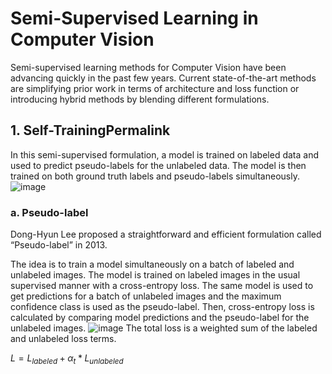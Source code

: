 # Semi-Supervised Learning in Computer Vision
Semi-supervised learning methods for Computer Vision have been advancing quickly in the past few years. Current state-of-the-art methods are simplifying prior work in terms of architecture and loss function or introducing hybrid methods by blending different formulations.
## 1. Self-TrainingPermalink
In this semi-supervised formulation, a model is trained on labeled data and used to predict pseudo-labels for the unlabeled data. The model is then trained on both ground truth labels and pseudo-labels simultaneously.
![image](https://github.com/nerbivol/semi-supervised-learning/assets/68056715/1b0f69d8-8366-4c79-8858-139cb2f653e0)

### a. Pseudo-label
Dong-Hyun Lee proposed a straightforward and efficient formulation called “Pseudo-label” in 2013.

The idea is to train a model simultaneously on a batch of labeled and unlabeled images. The model is trained on labeled images in the usual supervised manner with a cross-entropy loss. The same model is used to get predictions for a batch of unlabeled images and the maximum confidence class is used as the pseudo-label. Then, cross-entropy loss is calculated by comparing model predictions and the pseudo-label for the unlabeled images.
![image](https://github.com/nerbivol/semi-supervised-learning/assets/68056715/9f2b32a8-897b-413d-bbb8-8d2bbe6b1109)
The total loss is a weighted sum of the labeled and unlabeled loss terms.

$L=L_{labeled}+\alpha_t * L_{unlabeled}$
